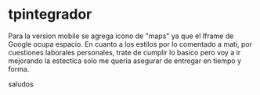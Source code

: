 # tpintegrador
Para la version mobile se agrega icono de "maps" ya que el Iframe de Google ocupa espacio.
En cuanto a los estilos por lo comentado a mati, por cuestiones laborales personales,  trate de cumplir lo basico pero voy a ir mejorando la estectica solo me queria asegurar de entregar en tiempo y forma.

saludos
